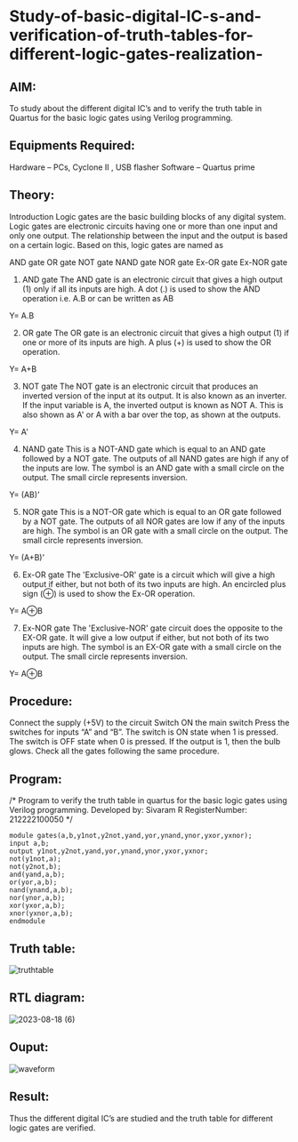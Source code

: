 # Study-of-basic-digital-IC-s-and-verification-of-truth-tables-for-different-logic-gates-realization-
## AIM:
To study about the different digital IC’s and to verify the truth table in Quartus for the basic logic gates using Verilog programming.

## Equipments Required:
Hardware – PCs, Cyclone II , USB flasher
Software – Quartus prime
## Theory:
Introduction
Logic gates are the basic building blocks of any digital system. Logic gates are electronic circuits having one or more than one input and only one output. The relationship between the input and the output is based on a certain logic. Based on this, logic gates are named as

AND gate
OR gate
NOT gate
NAND gate
NOR gate
Ex-OR gate
Ex-NOR gate
1) AND gate
The AND gate is an electronic circuit that gives a high output (1) only if all its inputs are high. A dot (.) is used to show the AND operation i.e. A.B or can be written as AB

Y= A.B

2) OR gate
The OR gate is an electronic circuit that gives a high output (1) if one or more of its inputs are high. A plus (+) is used to show the OR operation.

Y= A+B

3) NOT gate
The NOT gate is an electronic circuit that produces an inverted version of the input at its output. It is also known as an inverter. If the input variable is A, the inverted output is known as NOT A. This is also shown as A' or A with a bar over the top, as shown at the outputs.

Y= A'

4) NAND gate
This is a NOT-AND gate which is equal to an AND gate followed by a NOT gate. The outputs of all NAND gates are high if any of the inputs are low. The symbol is an AND gate with a small circle on the output. The small circle represents inversion.

Y= (AB)’

5) NOR gate
This is a NOT-OR gate which is equal to an OR gate followed by a NOT gate. The outputs of all NOR gates are low if any of the inputs are high. The symbol is an OR gate with a small circle on the output. The small circle represents inversion.

Y= (A+B)’

6) Ex-OR gate
The 'Exclusive-OR' gate is a circuit which will give a high output if either, but not both of its two inputs are high. An encircled plus sign (⊕) is used to show the Ex-OR operation.

Y= A⊕B

7) Ex-NOR gate
The 'Exclusive-NOR' gate circuit does the opposite to the EX-OR gate. It will give a low output if either, but not both of its two inputs are high. The symbol is an EX-OR gate with a small circle on the output. The small circle represents inversion.

Y= A⊕B

## Procedure:
Connect the supply (+5V) to the circuit
Switch ON the main switch
Press the switches for inputs “A” and “B”. The switch is ON state when 1 is pressed. The switch is OFF state when 0 is pressed.
If the output is 1, then the bulb glows.
Check all the gates following the same procedure.

## Program:
/*
Program to verify the truth table in quartus for the basic logic gates using Verilog programming.
Developed by: Sivaram R
RegisterNumber:  212222100050
*/
```
module gates(a,b,y1not,y2not,yand,yor,ynand,ynor,yxor,yxnor);
input a,b;
output y1not,y2not,yand,yor,ynand,ynor,yxor,yxnor;
not(y1not,a);
not(y2not,b);
and(yand,a,b);
or(yor,a,b);
nand(ynand,a,b);
nor(ynor,a,b);
xor(yxor,a,b);
xnor(yxnor,a,b);
endmodule
```
## Truth table:
![truthtable](https://github.com/sivaram-R/Study-of-basic-digital-IC-s-and-verification-of-truth-tables-for-different-logic-gates-realization-/assets/121165794/d613c279-9f2e-483c-b733-8582ed8b2a7b)
 
## RTL diagram:
![2023-08-18 (6)](https://github.com/sivaram-R/Study-of-basic-digital-IC-s-and-verification-of-truth-tables-for-different-logic-gates-realization-/assets/121165794/7836960f-92f8-4d10-a4fe-064c5e19ec46)

## Ouput:
![waveform](https://github.com/sivaram-R/Study-of-basic-digital-IC-s-and-verification-of-truth-tables-for-different-logic-gates-realization-/assets/121165794/c2c02b2d-9127-4184-b110-254daa2ab998)

## Result:
Thus the different digital IC’s are studied and the truth table for different logic gates are verified.
